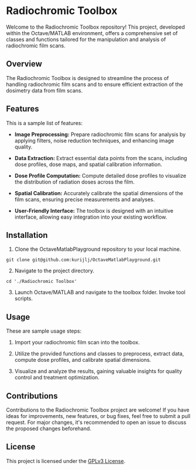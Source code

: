 # Radiochromic Toolbox

Welcome to the Radiochromic Toolbox repository! This project, developed within
the Octave/MATLAB environment, offers a comprehensive set of classes and
functions tailored for the manipulation and analysis of radiochromic film scans.

## Overview

The Radiochromic Toolbox is designed to streamline the process of handling
radiochromic film scans and to ensure efficient extraction of the dosimetry data
from film scans.

## Features

This is a sample list of features:
- **Image Preprocessing:** Prepare radiochromic film scans for analysis by
applying filters, noise reduction techniques, and enhancing image quality.

- **Data Extraction:** Extract essential data points from the scans, including
dose profiles, dose maps, and spatial calibration information.

- **Dose Profile Computation:** Compute detailed dose profiles to visualize the
distribution of radiation doses across the film.

- **Spatial Calibration:** Accurately calibrate the spatial dimensions of the
film scans, ensuring precise measurements and analyses.

- **User-Friendly Interface:** The toolbox is designed with an intuitive
interface, allowing easy integration into your existing workflow.

## Installation

1. Clone the OctaveMatlabPlayground repository to your local machine.
 ```
 git clone git@github.com:kurijlj/OctaveMatlabPlayground.git
 ```

2. Navigate to the project directory.
 ```
 cd './Radiochromic Toolbox'
 ```

3. Launch Octave/MATLAB and navigate to the toolbox folder. Invoke tool scripts.

## Usage

These are sample usage steps:
1. Import your radiochromic film scan into the toolbox.

2. Utilize the provided functions and classes to preprocess, extract data,
compute dose profiles, and calibrate spatial dimensions.

3. Visualize and analyze the results, gaining valuable insights for quality
control and treatment optimization.

## Contributions

Contributions to the Radiochromic Toolbox project are welcome! If you have ideas
for improvements, new features, or bug fixes, feel free to submit a pull
request. For major changes, it's recommended to open an issue to discuss the
proposed changes beforehand.

## License

This project is licensed under the [GPLv3 License](../LICENSE).